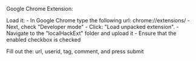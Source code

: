 Google Chrome Extension:

Load it:
      - In Google Chrome type the following url: chrome://extensions/
      - Next, check "Developer mode"
      - Click: "Load unpacked extension".
      - Navigate to the "localHackExt" folder and upload it
      - Ensure that the enabled checkbox is checked
  
Fill out the: url, userid, tag, comment, and press submit
  